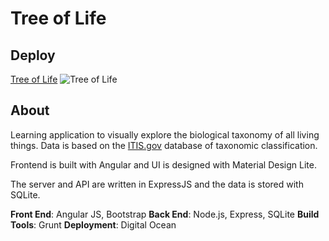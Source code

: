 # Tree of Life

## Deploy
[Tree of Life](http://ziviak.net/tree-of-life)
![Tree of Life](http://i.imgur.com/PAU55l3.png)

## About

Learning application to visually explore the biological taxonomy of all living things.  Data is based on the [ITIS.gov](http://www.itis.gov/) database of taxonomic classification. 

Frontend is built with Angular and UI is designed with Material Design Lite.

The server and API are written in ExpressJS and the data is stored with SQLite.


__Front End__: Angular JS, Bootstrap
__Back End__: Node.js, Express, SQLite
__Build Tools__: Grunt
__Deployment__: Digital Ocean  
